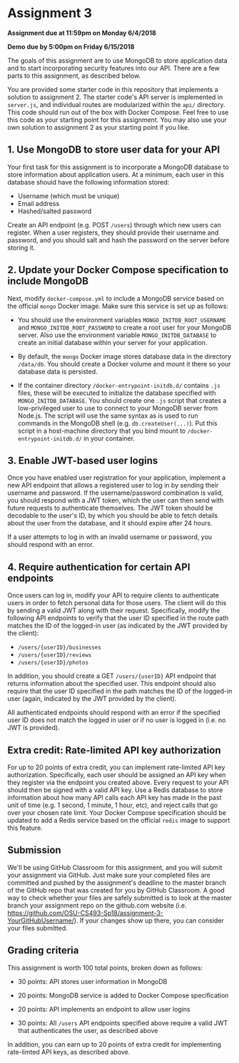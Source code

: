 # Assignment 3

**Assignment due at 11:59pm on Monday 6/4/2018**

**Demo due by 5:00pm on Friday 6/15/2018**

The goals of this assignment are to use MongoDB to store application data and to start incorporating security features into our API.  There are a few parts to this assignment, as described below.

You are provided some starter code in this repository that implements a solution to assignment 2.  The starter code's API server is implemented in `server.js`, and individual routes are modularized within the `api/` directory.  This code should run out of the box with Docker Compose.  Feel free to use this code as your starting point for this assignment.  You may also use your own solution to assignment 2 as your starting point if you like.

## 1. Use MongoDB to store user data for your API

Your first task for this assignment is to incorporate a MongoDB database to store information about application users.  At a minimum, each user in this database should have the following information stored:
  * Username (which must be unique)
  * Email address
  * Hashed/salted password

Create an API endpoint (e.g. POST `/users`) through which new users can register.  When a user registers, they should provide their username and password, and you should salt and hash the password on the server before storing it.

## 2. Update your Docker Compose specification to include MongoDB

Next, modify `docker-compose.yml` to include a MongoDB service based on the official `mongo` Docker image.  Make sure this service is set up as follows:
  * You should use the environment variables `MONGO_INITDB_ROOT_USERNAME` and `MONGO_INITDB_ROOT_PASSWORD` to create a root user for your MongoDB server.  Also use the environment variable `MONGO_INITDB_DATABASE` to create an initial database within your server for your application.

  * By default, the `mongo` Docker image stores database data in the directory `/data/db`.  You should create a Docker volume and mount it there so your database data is persisted.

  * If the container directory `/docker-entrypoint-initdb.d/` contains `.js` files, these will be executed to initialize the database specified with `MONGO_INITDB_DATABASE`.  You should create one `.js` script that creates a low-privileged user to use to connect to your MongoDB server from Node.js.  The script will use the same syntax as is used to run commands in the MongoDB shell (e.g. `db.createUser(...)`).  Put this script in a host-machine directory that you bind mount to `/docker-entrypoint-initdb.d/` in your container.

## 3. Enable JWT-based user logins

Once you have enabled user registration for your application, implement a new API endpoint that allows a registered user to log in by sending their username and password.  If the username/password combination is valid, you should respond with a JWT token, which the user can then send with future requests to authenticate themselves.  The JWT token should be decodable to the user's ID, by which you should be able to fetch details about the user from the database, and it should expire after 24 hours.

If a user attempts to log in with an invalid username or password, you should respond with an error.

## 4. Require authentication for certain API endpoints

Once users can log in, modify your API to require clients to authenticate users in order to fetch personal data for those users.  The client will do this by sending a valid JWT along with their request.  Specifically, modify the following API endpoints to verify that the user ID specified in the route path matches the ID of the logged-in user (as indicated by the JWT provided by the client):
  * `/users/{userID}/businesses`
  * `/users/{userID}/reviews`
  * `/users/{userID}/photos`

In addition, you should create a GET `/users/{userID}` API endpoint that returns information about the specified user.  This endpoint should also require that the user ID specified in the path matches the ID of the logged-in user (again, indicated by the JWT provided by the client).

All authenticated endpoints should respond with an error if the specified user ID does not match the logged in user or if no user is logged in (i.e. no JWT is provided).

## Extra credit: Rate-limited API key authorization

For up to 20 points of extra credit, you can implement rate-limited API key authorization.  Specifically, each user should be assigned an API key when they register via the endpoint you created above.  Every request to your API should then be signed with a valid API key.  Use a Redis database to store information about how many API calls each API key has made in the past unit of time (e.g. 1 second, 1 minute, 1 hour, etc), and reject calls that go over your chosen rate limit.  Your Docker Compose specification should be updated to add a Redis service based on the official `redis` image to support this feature.

## Submission

We'll be using GitHub Classroom for this assignment, and you will submit your assignment via GitHub.  Just make sure your completed files are committed and pushed by the assignment's deadline to the master branch of the GitHub repo that was created for you by GitHub Classroom.  A good way to check whether your files are safely submitted is to look at the master branch your assignment repo on the github.com website (i.e. https://github.com/OSU-CS493-Sp18/assignment-3-YourGitHubUsername/). If your changes show up there, you can consider your files submitted.

## Grading criteria

This assignment is worth 100 total points, broken down as follows:

  * 30 points: API stores user information in MongoDB

  * 20 points: MongoDB service is added to Docker Compose specification

  * 20 points: API implements an endpoint to allow user logins

  * 30 points: All `/users` API endpoints specified above require a valid JWT that authenticates the user, as described above

In addition, you can earn up to 20 points of extra credit for implementing rate-limted API keys, as described above.
